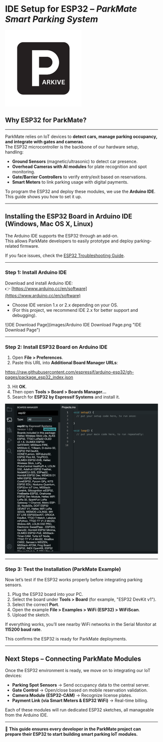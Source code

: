 # IDE Setup for ESP32 – *ParkMate Smart Parking System*

<img src="images/PARKIVE.png" width="50%">

## Why ESP32 for ParkMate?
---
ParkMate relies on IoT devices to **detect cars, manage parking occupancy, and integrate with gates and cameras**.  
The ESP32 microcontroller is the backbone of our hardware setup, handling:

- **Ground Sensors** (magnetic/ultrasonic) to detect car presence.  
- **Overhead Cameras with AI modules** for plate recognition and spot monitoring.  
- **Gate/Barrier Controllers** to verify entry/exit based on reservations.  
- **Smart Meters** to link parking usage with digital payments.  

To program the ESP32 and deploy these modules, we use the **Arduino IDE**. This guide shows you how to set it up.

---

## Installing the ESP32 Board in Arduino IDE (Windows, Mac OS X, Linux)

The Arduino IDE supports the ESP32 through an add-on.  
This allows ParkMate developers to easily prototype and deploy parking-related firmware.  

If you face issues, check the [ESP32 Troubleshooting Guide](https://randomnerdtutorials.com/esp32-troubleshooting-guide/).

---

### Step 1: Install Arduino IDE

Download and install Arduino IDE:  
👉 [https://www.arduino.cc/en/software](https://www.arduino.cc/en/software)

- Choose IDE version 1.x or 2.x depending on your OS.  
- (For this project, we recommend IDE 2.x for better support and debugging).

![IDE Download Page](images/Arduino IDE Download Page.png "IDE Download Page")

---

### Step 2: Install ESP32 Board on Arduino IDE

1. Open **File > Preferences**.  
2. Paste this URL into **Additional Board Manager URLs**:

https://raw.githubusercontent.com/espressif/arduino-esp32/gh-pages/package_esp32_index.json



3. Hit **OK**.  
4. Then open **Tools > Board > Boards Manager…**  
5. Search for **ESP32 by Espressif Systems** and install it.

![Board Installation](images/BoardINstallation.png "Boards Manager menu")

---

### Step 3: Test the Installation (ParkMate Example)

Now let’s test if the ESP32 works properly before integrating parking sensors.

1. Plug the ESP32 board into your PC.  
2. Select the board under **Tools > Board** (for example, "ESP32 DevKit v1").  
3. Select the correct **Port**.  
4. Open the example **File > Examples > WiFi (ESP32) > WiFiScan**.  
5. Upload the sketch.

If everything works, you’ll see nearby WiFi networks in the Serial Monitor at **115200 baud rate**.

This confirms the ESP32 is ready for ParkMate deployments.

---

## Next Steps – Connecting ParkMate Modules

Once the ESP32 environment is ready, we move on to integrating our IoT devices:

- **Parking Spot Sensors** → Send occupancy data to the central server.  
- **Gate Control** → Open/close based on mobile reservation validation.  
- **Camera Module (ESP32-CAM)** → Recognize license plates.  
- **Payment Link (via Smart Meters & ESP32 WiFi)** → Real-time billing.  

Each of these modules will run dedicated ESP32 sketches, all manageable from the Arduino IDE.

---

📌 **This guide ensures every developer in the ParkMate project can prepare their ESP32 to start building smart parking IoT modules.**
